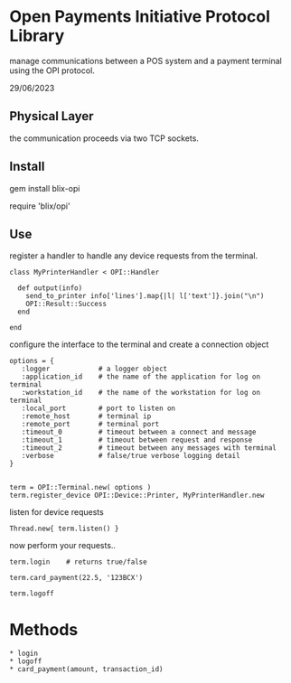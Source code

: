 # Open Payments Initiative Protocol Library

manage communications between a POS system and a payment terminal
using the OPI protocol.


29/06/2023

## Physical Layer

the communication proceeds via two TCP sockets.


## Install

gem install blix-opi

require 'blix/opi'

## Use

register a handler to handle any device requests from the terminal.

    class MyPrinterHandler < OPI::Handler

      def output(info)
        send_to_printer info['lines'].map{|l| l['text']}.join("\n")
        OPI::Result::Success
      end

    end

configure the interface to the terminal and create a connection object

    options = {
       :logger            # a logger object
       :application_id    # the name of the application for log on terminal
       :workstation_id    # the name of the workstation for log on terminal
       :local_port        # port to listen on
       :remote_host       # terminal ip
       :remote_port       # terminal port
       :timeout_0         # timeout between a connect and message
       :timeout_1         # timeout between request and response
       :timeout_2         # timeout between any messages with terminal
       :verbose           # false/true verbose logging detail
    }


    term = OPI::Terminal.new( options )
    term.register_device OPI::Device::Printer, MyPrinterHandler.new


  listen for device requests

    Thread.new{ term.listen() }

  now perform your requests..

    term.login    # returns true/false

    term.card_payment(22.5, '123BCX')

    term.logoff

# Methods

    * login
    * logoff
    * card_payment(amount, transaction_id)
